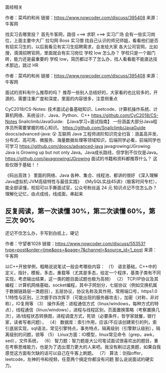 # 
面经相关

作者：菜鸡的和尚
链接：https://www.nowcoder.com/discuss/395408
来源：牛客网

找实习去哪里投？
首先牛客网，路径 ===> 求职 ===> 实习广场 会有一些实习岗位，上面主要中大厂
拉勾网
Boss
实习僧
找自己认识的师兄师姐，看看他们是否有招实习生的，以后我看见有实习生招聘需求，会发给大家
各大公司官网，比如搜，滴滴招聘官网，里面就会有实习岗位
学校 low 怎么办？
学校只是一个敲门砖，能力还是最重要的
学校 low，简历都过不了怎么办，找人看看能不能直达技术那边，跳过 HR


作者：菜鸡的和尚
链接：https://www.nowcoder.com/discuss/395408
来源：牛客网

面试的资料有什么推荐的吗？
推荐一些别人总结好的，大家看的也比较多的，开源的，需要注重广度和深度，里面的内容很多，注意侧重点

CyC2018/CS-Notes: 技术面试必备基础知识、Leetcode、计算机操作系统、计算机网络、系统设计、Java、Python、C++
https://github.com/CyC2018/CS-Notes
Snailclimb/JavaGuide: 【Java学习+面试指南】 一份涵盖大部分Java程序员所需要掌握的核心知识。
https://github.com/Snailclimb/JavaGuide
doocs/advanced-java: 😮 互联网 Java 工程师进阶知识完全扫盲：涵盖高并发、分布式、高可用、微服务、海量数据处理等领域知识，后端同学必看，前端同学也可学习
https://github.com/doocs/advanced-java
javagrowing/JGrowing: Java is Growing up but not only Java。Java成长路线，但学到不仅仅是Java。
https://github.com/javagrowing/JGrowing
面试的书籍和资料都推荐什么？
这些仅限于基础！！

《码出⾼效 》 里面的网络、Java 各种、集合、线程池、都讲的很好
《深⼊理解Java虚拟机:JVM⾼级特性与最佳实践》
《MySQL实战45讲》（极客时间专栏），能全部读懂，校招可以手撕面试官，公众号粉丝返 24 元
知识点记不住怎么办？
理解化记忆，由点成线，线成面，串起来
## 反复阅读，第一次读懂 30%，第二次读懂 60%，第三次 90%
还记不住怎么办，手写到白纸上，硬记



作者：守望者1028
链接：https://www.nowcoder.com/discuss/55353?type=post&order=time&pos=&page=7&channel=&source_id=1_post
来源：牛客网

以C++开放举例，粗略说说笔试一般会考哪些内容：
（1） 语言基础，C++中的定义，指针，模板，多态，重载等（尤其是多态，给定一个程序，基类子类有不同实现，考虑输出结果，这一类的题目面试题也极为高频）
（2） TCP/IP协议及其编程：计算机网络基础，socket编程，其中子网划分，七层协议（例如交换机属于数据链路层一类题目），五层协议，协议名称及其作用，常用端口号，https1.0 1.1特性与区别，三次握手四次挥手（可能出现的服务器攻击），加密（对称，非对称），IO复用等
（3） 操作系统：进程通信方式（linux/windows，每种方式的特点），线程通信（linux/windows），进程与线程区别，页面置换策略（考察置换几次），进/线程状态转换图，进程调度方式，死锁（必要条件，哲学家就餐，银行家，读者写者问题），
（4） 数据库：索引作用，应该/不应该创建索引的列，索引底层实现，sql语法，常见引擎特点，事务特点，隔离级别（引擎默认级别），隔离级别的问题，锁等
（5） Linux方面：IO模型，linux常见命令（grep，awk，sed），文件系统，
（6） 智力题：智力题是大公司笔试面试很喜欢出的题目，重在考察思维能力，也是为了选出潜力更大的人来吧。我没有刷过这类题，如果自我感觉这方面有欠缺的话可以自己在牛客上刷题。
（7） 算法：剑指offer，leetcode，左神的书和视频，任意两个搞定你都没有问题
那么说说面试的硬实力。
